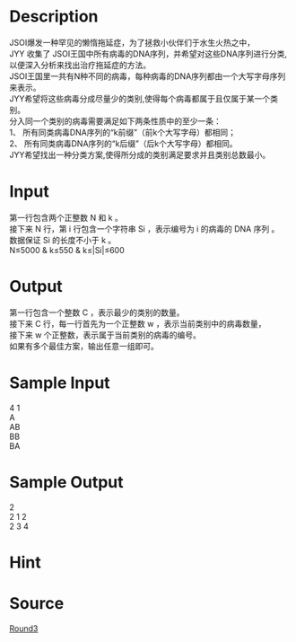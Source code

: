 
# Description

<div class="content"><div>JSOI爆发一种罕见的懒惰拖延症，为了拯救小伙伴们于水生火热之中，</div>
<div>JYY 收集了 JSOI王国中所有病毒的DNA序列，并希望对这些DNA序列进行分类, </div>
<div>以便深入分析来找出治疗拖延症的方法。</div>
<div>JSOI王国里一共有N种不同的病毒，每种病毒的DNA序列都由一个大写字母序列来表示。</div>
<div>JYY希望将这些病毒分成尽量少的类别,使得每个病毒都属于且仅属于某一个类别。</div>
<div>分入同一个类别的病毒需要满足如下两条性质中的至少一条：</div>
<div>1、 所有同类病毒DNA序列的“k前缀”（前k个大写字母）都相同；</div>
<div>2、 所有同类病毒DNA序列的“k后缀”（后k个大写字母）都相同。</div>
<div>JYY希望找出一种分类方案,使得所分成的类别满足要求并且类别总数最小。</div>
<div></div></div>

# Input

<div class="content"><div>第一行包含两个正整数 N 和 k 。</div>
<div>接下来 N 行，第 i 行包含一个字符串 Si ，表示编号为 i 的病毒的 DNA 序列 。</div>
<div>数据保证 Si 的长度不小于 k 。</div>
<div>N≤5000 &amp; k≤550 &amp; k≤|Si|≤600</div>
<div></div></div>

# Output

<div class="content"><div>第一行包含一个整数 C ，表示最少的类别的数量。</div>
<div>接下来 C 行，每一行首先为一个正整数 w ，表示当前类别中的病毒数量，</div>
<div>接下来 w 个正整数，表示属于当前类别的病毒的编号。</div>
<div>如果有多个最佳方案，输出任意一组即可。</div>
<div></div></div>

# Sample Input

<div class="content"><span class="sampledata">4 1<br/>
A<br/>
AB<br/>
BB<br/>
BA</span></div>

# Sample Output

<div class="content"><span class="sampledata">2<br/>
2 1 2<br/>
2 3 4</span></div>

# Hint

<div class="content"><p></p></div>

# Source

<div class="content"><p><a href="problemset.php?search=Round3">Round3</a></p></div>

